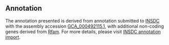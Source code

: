 

Annotation
----------

The annotation presented is derived from annotation submitted to
[INSDC](http://www.insdc.org) with the assembly accession
[GCA\_000492115.1](http://www.ebi.ac.uk/ena/data/view/GCA_000492115.1),
with additional non-coding genes derived from
[Rfam](http://rfam.xfam.org/). For more details, please visit [INSDC
annotation
import](http://ensemblgenomes.org/info/data/insdc_annotation).
